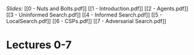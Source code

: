 *Slides:*
[[0 - Nuts and Bolts.pdf]]
[[1 - Introduction.pdf]]
[[2 - Agents.pdf]]
[[3 - Uninformed Search.pdf]]
[[4 - Informed Search.pdf]]
[[5 - LocalSearch.pdf]]
[[6 - CSPs.pdf]]
[[7 - Adversarial Search.pdf]]

# Lectures 0-7
